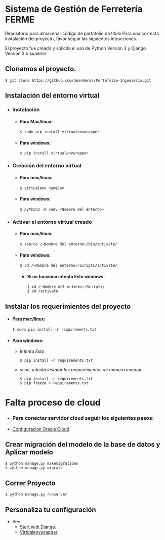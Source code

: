 # Sistema de Gestión de Ferretería **FERME**

Repositorio para almacenar código de portafolio de titulo
Para una correcta instalación del proyecto, favor seguir las siguientes intrucciones.

El proyecto fue creado y solicita el uso de Python Version 3 y Django Version 3 o superior

## Clonamos el proyecto.
```
$ git clone https://github.com/JeanGeros/Portafolio-Ingenieria.git
```

## Instalación del entorno virtual 

* ### Instalación
    * #### Para Mac/linux:
        ```
        $ sudo pip install virtualenvwrapper
        ```
    * #### Para windows:
        ```
        $ pip install virtualenvwrapper
        ```

* ### Creación del entorno virtual       
    * #### Para mac/linux:
        ```
        $ virtualenv nameEnv
        ```
    * #### Para windows:
        ```
        $ python3 -m venv ~Nombre del enterno~
        ```
* ### Activar el entorno virtual  creado
    * #### Para mac/linux:
        ```
        $ source /~Nombre del enterno~/bin/activate/
        ```
    * #### Para windows:
        ```
        $ cd /~Nombre del enterno~/Scripts/activate/
        ```
        * #### Si no funciona intenta Esto windows:
            ```
            $ cd /~Nombre del enterno~/Scripts/
            $ cd /activate
            ```
 
## Instalar los requerimientos del proyecto
* #### Para mac/linux:
    ```
    $ sudo pip install -r requirements.txt
    ```
* #### Para windows:
    * *Intenta Esto*
        ```
        $ pip install -r requirements.txt
        ```
    * *si no, intenta instalar los requerimientos de manera manual*
        ```
        $ pip install -r requirements.txt
        $ pip freeze > requirements.txt
        ```
# Falta proceso de cloud
* ### Para conectar servidor cloud seguir los siguientes pasos:
 * [Configuracion Oracle Cloud](https://blogs.oracle.com/opal/post/connecting-to-oracle-cloud-autonomous-database-with-django)
  
## Crear migración del modelo de la base de datos y Aplicar modelo

```
$ python manage.py makemigrations
$ python manage.py migrate
```

## Correr Proyecto
```
$ python manage.py runserver
```

## Personaliza tu configuración 

* See 
    * [Start with Django](https://www.djangoproject.com/start/).
    * [Virtualenvwrapper](https://virtualenvwrapper.readthedocs.io/en/latest/install.html)
